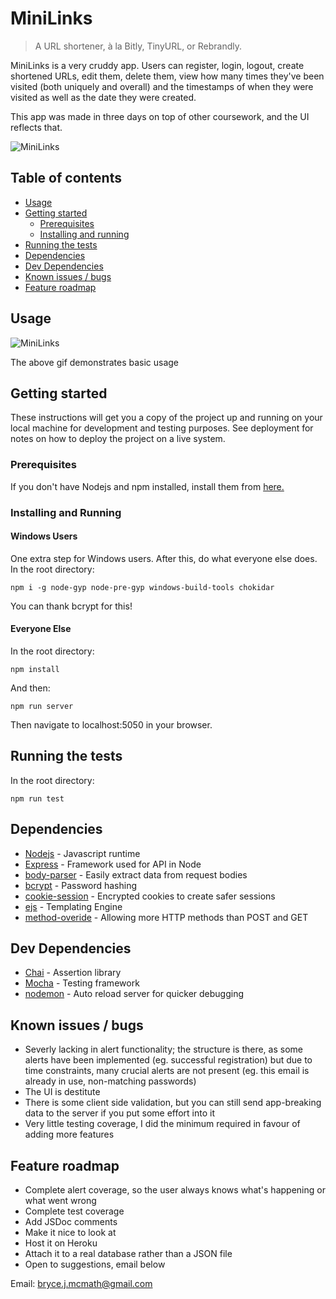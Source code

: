 # MiniLinks

> A URL shortener, à la Bitly, TinyURL, or Rebrandly.

MiniLinks is a very cruddy app. Users can register, login, logout, create shortened URLs, edit them, delete them, view how many times they've been visited (both uniquely and overall) and the timestamps of when they were visited as well as the date they were created.

This app was made in three days on top of other coursework, and the UI reflects that.

![MiniLinks]([demo])

## Table of contents

- [Usage](#usage)
- [Getting started](#getting-started)
  - [Prerequisites](#prerequisites)
  - [Installing and running](#installing-and-running)
- [Running the tests](#running-the-tests)
- [Dependencies](#dependencies)
- [Dev Dependencies](#dev-dependencies)
- [Known issues / bugs](#known-issues-/-bugs)
- [Feature roadmap](#feature-roadmap)

## Usage

![MiniLinks](https://upload.wikimedia.org/wikipedia/commons/5/57/Bootstrap-3.1.1-screenshot-jumbotron-example.png)

The above gif demonstrates basic usage

## Getting started

These instructions will get you a copy of the project up and running on your local machine for development and testing purposes. See deployment for notes on how to deploy the project on a live system.

### Prerequisites

If you don't have Nodejs and npm installed, install them from [here.](https://nodejs.org/en/)

### Installing and Running

#### Windows Users

One extra step for Windows users. After this, do what everyone else does. In the root directory:

```
npm i -g node-gyp node-pre-gyp windows-build-tools chokidar
```

You can thank bcrypt for this!

#### Everyone Else

In the root directory:

```
npm install
```

And then:

```
npm run server
```

Then navigate to localhost:5050 in your browser.

## Running the tests

In the root directory:

```
npm run test
```

## Dependencies

- [Nodejs](https://nodejs.org/en/) - Javascript runtime
- [Express](https://expressjs.com/) - Framework used for API in Node
- [body-parser]() - Easily extract data from request bodies
- [bcrypt]() - Password hashing
- [cookie-session]() - Encrypted cookies to create safer sessions
- [ejs]() - Templating Engine
- [method-overide]() - Allowing more HTTP methods than POST and GET

## Dev Dependencies

- [Chai]() - Assertion library
- [Mocha]() - Testing framework
- [nodemon]() - Auto reload server for quicker debugging

## Known issues / bugs

- Severly lacking in alert functionality; the structure is there, as some alerts have been implemented (eg. successful registration) but due to time constraints, many crucial alerts are not present (eg. this email is already in use, non-matching passwords)
- The UI is destitute
- There is some client side validation, but you can still send app-breaking data to the server if you put some effort into it
- Very little testing coverage, I did the minimum required in favour of adding more features

## Feature roadmap

- Complete alert coverage, so the user always knows what's happening or what went wrong
- Complete test coverage
- Add JSDoc comments
- Make it nice to look at
- Host it on Heroku
- Attach it to a real database rather than a JSON file
- Open to suggestions, email below

Email: [bryce.j.mcmath@gmail.com](mailto:bryce.j.mcmath@gmail.com)

<!-- Markdown link & img definitions -->

[demo]: ./screenshots/demo.gif
